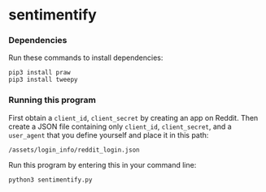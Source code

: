 # sentimentify
### Dependencies
Run these commands to install dependencies:
```
pip3 install praw
pip3 install tweepy
```
### Running this program
First obtain a `client_id`, `client_secret` by creating an app on Reddit. Then create a JSON file containing only `client_id`, `client_secret`, and a `user_agent` that you define yourself and place it in this path:
```
/assets/login_info/reddit_login.json
```
Run this program by entering this in your command line:
```
python3 sentimentify.py
```